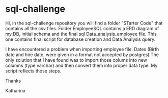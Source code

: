 # sql-challenge

Hi, in the sql-challenge repository you will find a folder "STarter Code" that contains all the csv files.
Folder EmployeeSQL contains a ERD diagram of my DB, initial schema and the final sql Data_analysis_employee file. This one contains final script for database creation and Data Analysis query.

I have encountered a problem when importing employee file. Dates (Birth date and hire date, were given in a format not accepted by postgres) The only solution that I  have found was to import those colums into new columns (type varchar) and then convert them into proper data type.
My script reflects those steps.

Thanks 

Katharina
